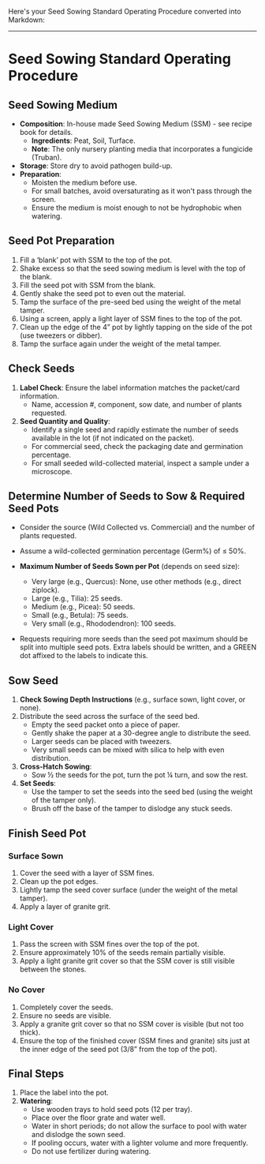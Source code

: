 Here's your Seed Sowing Standard Operating Procedure converted into Markdown:

---

# Seed Sowing Standard Operating Procedure

## Seed Sowing Medium

- **Composition**: In-house made Seed Sowing Medium (SSM) - see recipe book for details. 
  - **Ingredients**: Peat, Soil, Turface.
  - **Note**: The only nursery planting media that incorporates a fungicide (Truban).
- **Storage**: Store dry to avoid pathogen build-up.
- **Preparation**:
  - Moisten the medium before use.
  - For small batches, avoid oversaturating as it won't pass through the screen.
  - Ensure the medium is moist enough to not be hydrophobic when watering.

## Seed Pot Preparation

1. Fill a ‘blank’ pot with SSM to the top of the pot.
2. Shake excess so that the seed sowing medium is level with the top of the blank.
3. Fill the seed pot with SSM from the blank.
4. Gently shake the seed pot to even out the material.
5. Tamp the surface of the pre-seed bed using the weight of the metal tamper.
6. Using a screen, apply a light layer of SSM fines to the top of the pot.
7. Clean up the edge of the 4” pot by lightly tapping on the side of the pot (use tweezers or dibber).
8. Tamp the surface again under the weight of the metal tamper.

## Check Seeds

1. **Label Check**: Ensure the label information matches the packet/card information.
   - Name, accession #, component, sow date, and number of plants requested.
2. **Seed Quantity and Quality**:
   - Identify a single seed and rapidly estimate the number of seeds available in the lot (if not indicated on the packet).
   - For commercial seed, check the packaging date and germination percentage.
   - For small seeded wild-collected material, inspect a sample under a microscope.

## Determine Number of Seeds to Sow & Required Seed Pots

- Consider the source (Wild Collected vs. Commercial) and the number of plants requested.
- Assume a wild-collected germination percentage (Germ%) of ≤ 50%.
- **Maximum Number of Seeds Sown per Pot** (depends on seed size):
  - Very large (e.g., Quercus): None, use other methods (e.g., direct ziplock).
  - Large (e.g., Tilia): 25 seeds.
  - Medium (e.g., Picea): 50 seeds.
  - Small (e.g., Betula): 75 seeds.
  - Very small (e.g., Rhododendron): 100 seeds.

- Requests requiring more seeds than the seed pot maximum should be split into multiple seed pots. Extra labels should be written, and a GREEN dot affixed to the labels to indicate this.

## Sow Seed

1. **Check Sowing Depth Instructions** (e.g., surface sown, light cover, or none).
2. Distribute the seed across the surface of the seed bed.
   - Empty the seed packet onto a piece of paper.
   - Gently shake the paper at a 30-degree angle to distribute the seed.
   - Larger seeds can be placed with tweezers.
   - Very small seeds can be mixed with silica to help with even distribution.
3. **Cross-Hatch Sowing**:
   - Sow ½ the seeds for the pot, turn the pot ¼ turn, and sow the rest.
4. **Set Seeds**:
   - Use the tamper to set the seeds into the seed bed (using the weight of the tamper only).
   - Brush off the base of the tamper to dislodge any stuck seeds.

## Finish Seed Pot

### Surface Sown

1. Cover the seed with a layer of SSM fines.
2. Clean up the pot edges.
3. Lightly tamp the seed cover surface (under the weight of the metal tamper).
4. Apply a layer of granite grit.

### Light Cover

1. Pass the screen with SSM fines over the top of the pot.
2. Ensure approximately 10% of the seeds remain partially visible.
3. Apply a light granite grit cover so that the SSM cover is still visible between the stones.

### No Cover

1. Completely cover the seeds.
2. Ensure no seeds are visible.
3. Apply a granite grit cover so that no SSM cover is visible (but not too thick).
4. Ensure the top of the finished cover (SSM fines and granite) sits just at the inner edge of the seed pot (3/8” from the top of the pot).

## Final Steps

1. Place the label into the pot.
2. **Watering**:
   - Use wooden trays to hold seed pots (12 per tray).
   - Place over the floor grate and water well.
   - Water in short periods; do not allow the surface to pool with water and dislodge the sown seed.
   - If pooling occurs, water with a lighter volume and more frequently.
   - Do not use fertilizer during watering.
